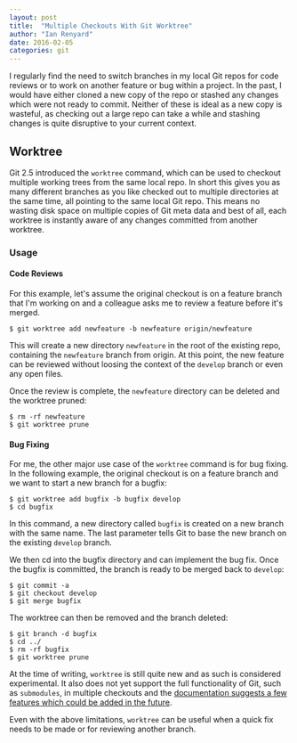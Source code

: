 ```yaml
---
layout: post
title:  "Multiple Checkouts With Git Worktree"
author: "Ian Renyard"
date: 2016-02-05
categories: git
---
```


I regularly find the need to switch branches in my local Git repos for code reviews or to work on another feature or bug within a project. In the past, I would have either cloned a new copy of the repo or stashed any changes which were not ready to commit. Neither of these is ideal as a new copy is wasteful, as checking out a large repo can take a while and stashing changes is quite disruptive to your current context.

## Worktree

Git 2.5 introduced the `worktree` command, which can be used to checkout multiple working trees from the same local repo. In short this gives you as many different branches as you like checked out to multiple directories at the same time, all pointing to the same local Git repo. This means no wasting disk space on multiple copies of Git meta data and best of all, each worktree is instantly aware of any changes committed from another worktree.

### Usage

#### Code Reviews

For this example, let's assume the original checkout is on a feature branch that I'm working on and a colleague asks me to review a feature before it's merged.

~~~ shell
$ git worktree add newfeature -b newfeature origin/newfeature
~~~

This will create a new directory `newfeature` in the root of the existing repo, containing the `newfeature` branch from origin. At this point, the new feature can be reviewed without loosing the context of the `develop` branch or even any open files.

Once the review is complete, the `newfeature` directory can be deleted and the worktree pruned:

~~~ shell
$ rm -rf newfeature
$ git worktree prune
~~~

#### Bug Fixing

For me, the other major use case of the `worktree` command is for bug fixing. In the following example, the original checkout is on a feature branch and we want to start a new branch for a bugfix:

~~~ shell
$ git worktree add bugfix -b bugfix develop
$ cd bugfix
~~~

In this command, a new directory called `bugfix` is created on a new branch with the same name. The last parameter tells Git to base the new branch on the existing `develop` branch.

We then cd into the bugfix directory and can implement the bug fix. Once the bugfix is committed, the branch is ready to be merged back to `develop`:

~~~ shell
$ git commit -a
$ git checkout develop
$ git merge bugfix
~~~

The worktree can then be removed and the branch deleted:

~~~ shell
$ git branch -d bugfix
$ cd ../
$ rm -rf bugfix
$ git worktree prune
~~~

At the time of writing, `worktree` is still quite new and as such is considered experimental. It also does not yet support the full functionality of Git, such as `submodules`, in multiple checkouts and the [documentation suggests a few features which could be added in the future](https://git-scm.com/docs/git-worktree/2.7.0#_bugs).

Even with the above limitations, `worktree` can be useful when a quick fix needs to be made or for reviewing another branch.
